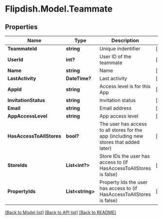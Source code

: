 # Flipdish.Model.Teammate
## Properties

Name | Type | Description | Notes
------------ | ------------- | ------------- | -------------
**TeammateId** | **string** | Unique indentifier | [optional] 
**UserId** | **int?** | User ID of the teammate | [optional] 
**Name** | **string** | Name | [optional] 
**LastActivity** | **DateTime?** | Last activity | [optional] 
**AppId** | **string** | Access level is for this App | [optional] 
**InvitationStatus** | **string** | Invitation status | [optional] 
**Email** | **string** | Email address | [optional] 
**AppAccessLevel** | **string** | App access level | [optional] 
**HasAccessToAllStores** | **bool?** | The user has access to all stores for the app (including new stores that added later) | [optional] 
**StoreIds** | **List&lt;int?&gt;** | Store IDs the user has access to (if HasAccessToAllStores is false) | [optional] 
**PropertyIds** | **List&lt;string&gt;** | Property Ids the user has access to (if HasAccessToAllStores is false) | [optional] 

[[Back to Model list]](../README.md#documentation-for-models) [[Back to API list]](../README.md#documentation-for-api-endpoints) [[Back to README]](../README.md)

